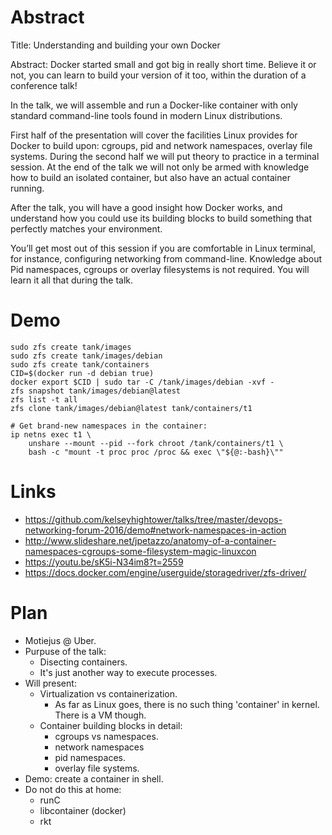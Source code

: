 Abstract
========

Title: Understanding and building your own Docker

Abstract: Docker started small and got big in really short time. Believe it or
not, you can learn to build your version of it too, within the duration of a
conference talk!

In the talk, we will assemble and run a Docker-like container with only
standard command-line tools found in modern Linux distributions.

First half of the presentation will cover the facilities Linux provides for
Docker to build upon: cgroups, pid and network namespaces, overlay file
systems. During the second half we will put theory to practice in a terminal
session. At the end of the talk we will not only be armed with knowledge how to
build an isolated container, but also have an actual container running.

After the talk, you will have a good insight how Docker works, and understand
how you could use its building blocks to build something that perfectly matches
your environment.

You’ll get most out of this session if you are comfortable in Linux terminal,
for instance, configuring networking from command-line. Knowledge about Pid
namespaces, cgroups or overlay filesystems is not required. You will learn it
all that during the talk.

Demo
====

    sudo zfs create tank/images
    sudo zfs create tank/images/debian
    sudo zfs create tank/containers
    CID=$(docker run -d debian true)
    docker export $CID | sudo tar -C /tank/images/debian -xvf -
    zfs snapshot tank/images/debian@latest
    zfs list -t all
    zfs clone tank/images/debian@latest tank/containers/t1

    # Get brand-new namespaces in the container:
    ip netns exec t1 \
        unshare --mount --pid --fork chroot /tank/containers/t1 \
        bash -c "mount -t proc proc /proc && exec \"${@:-bash}\""

Links
=====

* https://github.com/kelseyhightower/talks/tree/master/devops-networking-forum-2016/demo#network-namespaces-in-action
* http://www.slideshare.net/jpetazzo/anatomy-of-a-container-namespaces-cgroups-some-filesystem-magic-linuxcon
* https://youtu.be/sK5i-N34im8?t=2559
* https://docs.docker.com/engine/userguide/storagedriver/zfs-driver/

Plan
====

* Motiejus @ Uber.
* Purpuse of the talk:
  * Disecting containers.
  * It's just another way to execute processes.
* Will present:
  * Virtualization vs containerization.
    * As far as Linux goes, there is no such thing 'container' in kernel. There
      is a VM though.
  * Container building blocks in detail:
    * cgroups vs namespaces.
    * network namespaces
    * pid namespaces.
    * overlay file systems.
* Demo: create a container in shell.
* Do not do this at home:
  * runC
  * libcontainer (docker)
  * rkt
